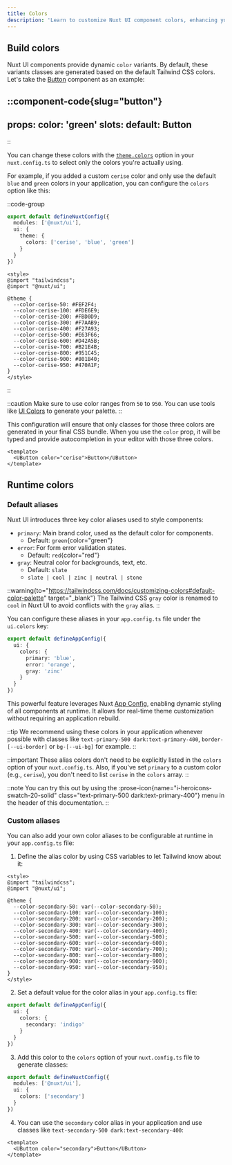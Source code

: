```yaml
---
title: Colors
description: 'Learn to customize Nuxt UI component colors, enhancing your application visual theme.'
---
```


## Build colors

Nuxt UI components provide dynamic `color` variants. By default, these variants classes are generated based on the default Tailwind CSS colors. Let's take the [Button](/components/button) component as an example:

::component-code{slug="button"}
---
props:
  color: 'green'
slots:
  default: Button
---
::

You can change these colors with the [`theme.colors`](/getting-started/installation#themecolors) option in your `nuxt.config.ts` to select only the colors you're actually using.

For example, if you added a custom `cerise` color and only use the default `blue` and `green` colors in your application, you can configure the `colors` option like this:

::code-group

```ts [nuxt.config.ts]
export default defineNuxtConfig({
  modules: ['@nuxt/ui'],
  ui: {
    theme: {
      colors: ['cerise', 'blue', 'green']
    }
  }
})
```

```vue [app.vue]
<style>
@import "tailwindcss";
@import "@nuxt/ui";

@theme {
  --color-cerise-50: #FEF2F4;
  --color-cerise-100: #FDE6E9;
  --color-cerise-200: #FBD0D9;
  --color-cerise-300: #F7AAB9;
  --color-cerise-400: #F27A93;
  --color-cerise-500: #E63F66;
  --color-cerise-600: #D42A5B;
  --color-cerise-700: #B21E4B;
  --color-cerise-800: #951C45;
  --color-cerise-900: #801B40;
  --color-cerise-950: #470A1F;
}
</style>
```

::

::caution
Make sure to use color ranges from `50` to `950`. You can use tools like [UI Colors](https://uicolors.app/) to generate your palette.
::

This configuration will ensure that only classes for those three colors are generated in your final CSS bundle. When you use the `color` prop, it will be typed and provide autocompletion in your editor with those three colors.

```vue
<template>
  <UButton color="cerise">Button</UButton>
</template>
```

## Runtime colors

### Default aliases

Nuxt UI introduces three key color aliases used to style components:

- `primary`: Main brand color, used as the default color for components.
  - Default: `green`{color="green"}
- `error`: For form error validation states.
  - Default: `red`{color="red"}
- `gray`: Neutral color for backgrounds, text, etc.
  - Default: `slate`
  - `slate | cool | zinc | neutral | stone`

::warning{to="https://tailwindcss.com/docs/customizing-colors#default-color-palette" target="_blank"}
The Tailwind CSS `gray` color is renamed to `cool` in Nuxt UI to avoid conflicts with the `gray` alias.
::

You can configure these aliases in your `app.config.ts` file under the `ui.colors` key:

```ts [app.config.ts]
export default defineAppConfig({
  ui: {
    colors: {
      primary: 'blue',
      error: 'orange',
      gray: 'zinc'
    }
  }
})
```

This powerful feature leverages Nuxt [App Config](https://nuxt.com/docs/guide/directory-structure/app-config#app-config-file), enabling dynamic styling of all components at runtime. It allows for real-time theme customization without requiring an application rebuild.

::tip
We recommend using these colors in your application whenever possible with classes like `text-primary-500 dark:text-primary-400`, `border-[--ui-border]` or `bg-[--ui-bg]` for example.
::

::important
These alias colors don't need to be explicitly listed in the `colors` option of your `nuxt.config.ts`. Also, if you've set `primary` to a custom color (e.g., `cerise`), you don't need to list `cerise` in the `colors` array.
::

::note
You can try this out by using the :prose-icon{name="i-heroicons-swatch-20-solid" class="text-primary-500 dark:text-primary-400"} menu in the header of this documentation.
::

### Custom aliases

You can also add your own color aliases to be configurable at runtime in your `app.config.ts` file:

1. Define the alias color by using CSS variables to let Tailwind know about it:

```vue [app.vue]
<style>
@import "tailwindcss";
@import "@nuxt/ui";

@theme {
  --color-secondary-50: var(--color-secondary-50);
  --color-secondary-100: var(--color-secondary-100);
  --color-secondary-200: var(--color-secondary-200);
  --color-secondary-300: var(--color-secondary-300);
  --color-secondary-400: var(--color-secondary-400);
  --color-secondary-500: var(--color-secondary-500);
  --color-secondary-600: var(--color-secondary-600);
  --color-secondary-700: var(--color-secondary-700);
  --color-secondary-800: var(--color-secondary-800);
  --color-secondary-900: var(--color-secondary-900);
  --color-secondary-950: var(--color-secondary-950);
}
</style>
```

2. Set a default value for the color alias in your `app.config.ts` file:

```ts [app.config.ts]
export default defineAppConfig({
  ui: {
    colors: {
      secondary: 'indigo'
    }
  }
})
```

3. Add this color to the `colors` option of your `nuxt.config.ts` file to generate classes:

```ts [nuxt.config.ts]
export default defineNuxtConfig({
  modules: ['@nuxt/ui'],
  ui: {
    colors: ['secondary']
  }
})
```

4. You can use the `secondary` color alias in your application and use classes like `text-secondary-500 dark:text-secondary-400`:

```vue
<template>
  <UButton color="secondary">Button</UButton>
</template>
```
